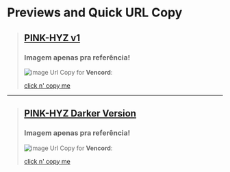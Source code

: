 # Previews and Quick URL Copy

> ## [PINK-HYZ v1](https://github.com/hyz-3/themes/releases/tag/themes)
> ### Imagem apenas pra referência!
> ![image](https://github.com/hyz-3/themes/assets/121250506/af892fdb-59c1-43d8-8a58-bd3f225ac4c1)
> Url Copy for **Vencord**:
> 
> [click n' copy me](https://raw.githubusercontent.com/hyz-3/themes/main/pink-hyz.css)

---

> ## [PINK-HYZ Darker Version](https://github.com/hyz-3/themes/releases/tag/themes)
> ### Imagem apenas pra referência!
> ![image](https://github.com/hyz-3/themes/assets/121250506/431cdbbd-e554-4f41-b821-d9b4c07c9a0f)
> Url Copy for **Vencord**:
> 
> [click n' copy me](https://raw.githubusercontent.com/hyz-3/themes/main/pink-hyz-darker.css)
